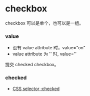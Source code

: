 # checkbox

checkbox 可以是单个，也可以是一组。

### value

- 没有 value attribute 时，value="on"
- value attribute 为 '' 时, value=''

提交 checked checkbox。

### checked

- [CSS selector :checked](https://developer.mozilla.org/en-US/docs/Web/CSS/:checked)
